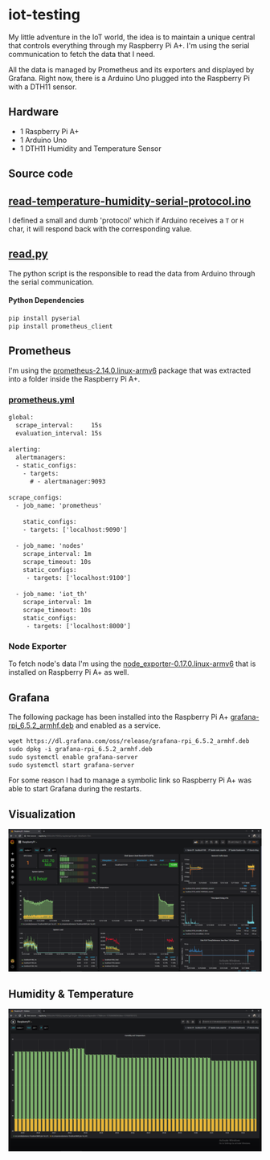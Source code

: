 # iot-testing
My little adventure in the IoT world, the idea is to maintain a unique central that controls everything through my Raspberry Pi A+. I'm using the serial communication to fetch the data that I need.

All the data is managed by Prometheus and its exporters and displayed by Grafana. Right now, there is a Arduino Uno plugged into the Raspberry Pi with a DTH11 sensor.

## Hardware
* 1 Raspberry Pi A+
* 1 Arduino Uno
* 1 DTH11 Humidity and Temperature Sensor

## Source code
## [read-temperature-humidity-serial-protocol.ino](read-temperature-humidity-serial-protocol.ino) 

I defined a small and dumb 'protocol' which if Arduino receives a `T` or `H` char, it will respond back with the corresponding value.

## [read.py](read.py)

The python script is the responsible to read the data from Arduino through the serial communication.

#### Python Dependencies
```
pip install pyserial
pip install prometheus_client
```

## Prometheus
I'm using the [prometheus-2.14.0.linux-armv6](https://github.com/prometheus/prometheus/releases/download/v2.14.0/prometheus-2.14.0.linux-armv6.tar.gz) package that was extracted into a folder inside the Raspberry Pi A+.

### [prometheus.yml](prometheus.yml)
```
global:
  scrape_interval:     15s
  evaluation_interval: 15s

alerting:
  alertmanagers:
  - static_configs:
    - targets:
      # - alertmanager:9093

scrape_configs:
  - job_name: 'prometheus'

    static_configs:
    - targets: ['localhost:9090']

  - job_name: 'nodes'
    scrape_interval: 1m
    scrape_timeout: 10s
    static_configs:
     - targets: ['localhost:9100']

  - job_name: 'iot_th'
    scrape_interval: 1m
    scrape_timeout: 10s
    static_configs:
     - targets: ['localhost:8000']
```

### Node Exporter
To fetch node's data I'm using the [node_exporter-0.17.0.linux-armv6](https://github.com/prometheus/node_exporter/releases/download/v0.17.0/node_exporter-0.17.0.linux-armv6.tar.gz) that is installed on Raspberry Pi A+ as well.

## Grafana
The following package has been installed into the Raspberry Pi A+ [grafana-rpi_6.5.2_armhf.deb](https://dl.grafana.com/oss/release/grafana-rpi_6.5.2_armhf.deb) and enabled as a service.

```
wget https://dl.grafana.com/oss/release/grafana-rpi_6.5.2_armhf.deb
sudo dpkg -i grafana-rpi_6.5.2_armhf.deb
sudo systemctl enable grafana-server
sudo systemctl start grafana-server
```

For some reason I had to manage a symbolic link so Raspberry Pi A+ was able to start Grafana during the restarts.

## Visualization
![](2019-12-17-15-35-03.png)

## Humidity & Temperature
![](2019-12-17-15-36-15.png)
